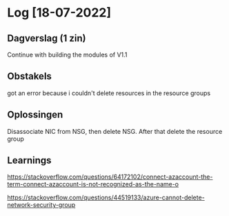 # Log [18-07-2022]

## Dagverslag (1 zin)
  
Continue with building the modules of V1.1
## Obstakels

got an error because i couldn't delete resources in the resource groups
## Oplossingen

Disassociate NIC from NSG, then delete NSG. After that delete the resource group

## Learnings

https://stackoverflow.com/questions/64172102/connect-azaccount-the-term-connect-azaccount-is-not-recognized-as-the-name-o

https://stackoverflow.com/questions/44519133/azure-cannot-delete-network-security-group
